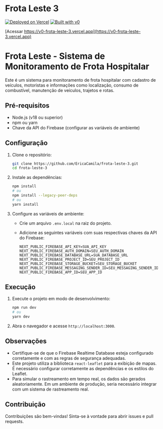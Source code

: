 # Frota Leste 3

[![Deployed on Vercel](https://img.shields.io/badge/Deployed%20on-Vercel-black?style=for-the-badge&logo=vercel)](https://vercel.com/ericamila02-gmailcoms-projects/v0-frota-leste-3)
[![Built with v0](https://img.shields.io/badge/Built%20with-v0.dev-black?style=for-the-badge)](https://v0.dev/chat/projects/U8VxdFHRcnv)

[Acessar https://v0-frota-leste-3.vercel.app](https://v0-frota-leste-3.vercel.app)

# Frota Leste - Sistema de Monitoramento de Frota Hospitalar

Este é um sistema para monitoramento de frota hospitalar com cadastro de veículos, motoristas e informações como localização, consumo de combustível, manutenção de veículos, trajetos e rotas.

## Pré-requisitos

*   Node.js (v18 ou superior)
*   npm ou yarn
*   Chave da API do Firebase (configurar as variáveis de ambiente)

## Configuração

1.  Clone o repositório:

    ```bash
    git clone https://github.com/EricaCamila/frota-leste-3.git
    cd frota-leste-3    
    ```

2.  Instale as dependências:

    ```bash
    npm install
    # ou
    npm install --legacy-peer-deps
    # ou
    yarn install
    ```

3.  Configure as variáveis de ambiente:

    *   Crie um arquivo `.env.local` na raiz do projeto.
    *   Adicione as seguintes variáveis com suas respectivas chaves da API do Firebase:

        ```
        NEXT_PUBLIC_FIREBASE_API_KEY=SUA_API_KEY
        NEXT_PUBLIC_FIREBASE_AUTH_DOMAIN=SEU_AUTH_DOMAIN
        NEXT_PUBLIC_FIREBASE_DATABASE_URL=SUA_DATABASE_URL
        NEXT_PUBLIC_FIREBASE_PROJECT_ID=SEU_PROJECT_ID
        NEXT_PUBLIC_FIREBASE_STORAGE_BUCKET=SEU_STORAGE_BUCKET
        NEXT_PUBLIC_FIREBASE_MESSAGING_SENDER_ID=SEU_MESSAGING_SENDER_ID
        NEXT_PUBLIC_FIREBASE_APP_ID=SEU_APP_ID
        ```

## Execução

1.  Execute o projeto em modo de desenvolvimento:

    ```bash
    npm run dev
    # ou
    yarn dev
    ```

2.  Abra o navegador e acesse `http://localhost:3000`.

## Observações

*   Certifique-se de que o Firebase Realtime Database esteja configurado corretamente e com as regras de segurança adequadas.
*   Este projeto utiliza a biblioteca `react-leaflet` para a exibição de mapas. É necessário configurar corretamente as dependências e os estilos do Leaflet.
*   Para simular o rastreamento em tempo real, os dados são gerados aleatoriamente. Em um ambiente de produção, seria necessário integrar com um sistema de rastreamento real.

## Contribuição

Contribuições são bem-vindas! Sinta-se à vontade para abrir issues e pull requests.
